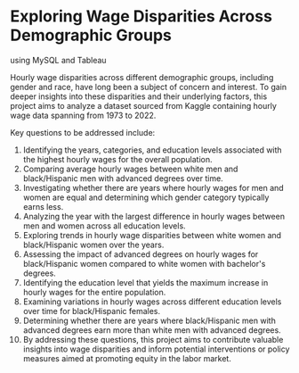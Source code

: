 # Exploring Wage Disparities Across Demographic Groups
using MySQL and Tableau

Hourly wage disparities across different demographic groups, including gender and race, have long been a subject of concern and interest. To gain deeper insights into these disparities and their underlying factors, this project aims to analyze a dataset sourced from Kaggle containing hourly wage data spanning from 1973 to 2022.

Key questions to be addressed include:

1. Identifying the years, categories, and education levels associated with the highest hourly wages for the overall population.<br>
2. Comparing average hourly wages between white men and black/Hispanic men with advanced degrees over time.<br>
3. Investigating whether there are years where hourly wages for men and women are equal and determining which gender category typically earns less.<br>
4. Analyzing the year with the largest difference in hourly wages between men and women across all education levels.<br>
5. Exploring trends in hourly wage disparities between white women and black/Hispanic women over the years.<br>
6. Assessing the impact of advanced degrees on hourly wages for black/Hispanic women compared to white women with bachelor's degrees.<br>
7. Identifying the education level that yields the maximum increase in hourly wages for the entire population.<br>
8. Examining variations in hourly wages across different education levels over time for black/Hispanic females.<br>
9. Determining whether there are years where black/Hispanic men with advanced degrees earn more than white men with advanced degrees.<br>
10. By addressing these questions, this project aims to contribute valuable insights into wage disparities and inform potential interventions or policy measures aimed at promoting equity in the labor market.<br>


